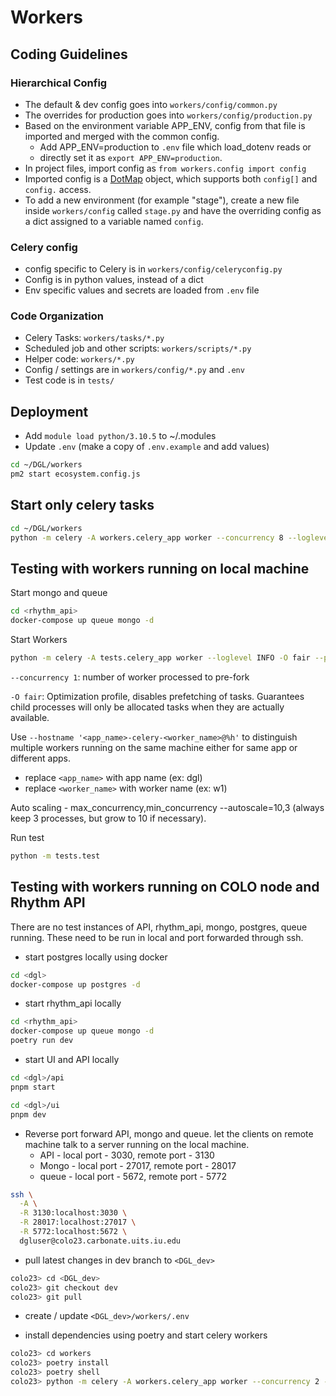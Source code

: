 # Workers

## Coding Guidelines

### Hierarchical Config

- The default & dev config goes into `workers/config/common.py`
- The overrides for production goes into `workers/config/production.py`
- Based on the environment variable APP_ENV, config from that file is imported and merged with the common config.
  - Add APP_ENV=production to `.env` file which load_dotenv reads or
  - directly set it as `export APP_ENV=production`.
- In project files, import config as `from workers.config import config`
- Imported config is a [DotMap](https://pypi.org/project/dotmap/) object, which supports both `config[]` and `config.`
  access.
- To add a new environment (for example "stage"), create a new file inside `workers/config` called `stage.py` and have
  the overriding config as a dict assigned to a variable named `config`.

### Celery config

- config specific to Celery is in `workers/config/celeryconfig.py`
- Config is in python values, instead of a dict
- Env specific values and secrets are loaded from `.env` file

### Code Organization

- Celery Tasks: `workers/tasks/*.py`
- Scheduled job and other scripts: `workers/scripts/*.py`
- Helper code: `workers/*.py`
- Config / settings are in `workers/config/*.py` and `.env`
- Test code is in `tests/`

## Deployment

- Add `module load python/3.10.5` to ~/.modules
- Update `.env` (make a copy of `.env.example` and add values)

```bash
cd ~/DGL/workers
pm2 start ecosystem.config.js
```

## Start only celery tasks

```bash
cd ~/DGL/workers
python -m celery -A workers.celery_app worker --concurrency 8 --loglevel INFO
```

## Testing with workers running on local machine
Start mongo and queue

```bash
cd <rhythm_api>
docker-compose up queue mongo -d
```

Start Workers
```bash
python -m celery -A tests.celery_app worker --loglevel INFO -O fair --pidfile celery_worker.pid --hostname 'dgl-celery-w1@%h' --autoscale=3,1
```

`--concurrency 1`: number of worker processed to pre-fork

`-O fair`: Optimization profile, disables prefetching of tasks. Guarantees child processes will only be allocated tasks when they are actually available.

Use `--hostname '<app_name>-celery-<worker_name>@%h'` to distinguish multiple workers running on the same machine either for same app or different apps.
- replace `<app_name>` with app name (ex: dgl)
- replace `<worker_name>` with worker name (ex: w1)

Auto scaling - max_concurrency,min_concurrency
--autoscale=10,3 (always keep 3 processes, but grow to 10 if necessary).

Run test
```bash
python -m tests.test
```

## Testing with workers running on COLO node and Rhythm API

There are no test instances of API, rhythm_api, mongo, postgres, queue running.
These need to be run in local and port forwarded through ssh.

- start postgres locally using docker

```bash
cd <dgl>
docker-compose up postgres -d
```

- start rhythm_api locally

```bash
cd <rhythm_api>
docker-compose up queue mongo -d
poetry run dev
```

- start UI and API locally

```bash
cd <dgl>/api
pnpm start
```

```bash
cd <dgl>/ui
pnpm dev
```

- Reverse port forward API, mongo and queue. let the clients on remote machine talk to a server
  running on the local machine.
  - API - local port - 3030, remote port - 3130
  - Mongo - local port - 27017, remote port - 28017
  - queue - local port - 5672, remote port - 5772

```bash
ssh \
  -A \
  -R 3130:localhost:3030 \
  -R 28017:localhost:27017 \
  -R 5772:localhost:5672 \
  dgluser@colo23.carbonate.uits.iu.edu
```

- pull latest changes in dev branch to `<DGL_dev>`

```bash
colo23> cd <DGL_dev>
colo23> git checkout dev
colo23> git pull
```

- create / update `<DGL_dev>/workers/.env`

- install dependencies using poetry and start celery workers

```bash
colo23> cd workers
colo23> poetry install
colo23> poetry shell
colo23> python -m celery -A workers.celery_app worker --concurrency 2 --loglevel INFO
```



